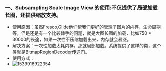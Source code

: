 ### 一、Subsampling Scale Image View 的使用:不仅提供了局部加载长图，还提供缩放支持。

- 使用原因：虽然Fresco,Glide他们帮我们更好的管理了图片的内存，生命周期等，但是还是有一个比较棘手的问题，就是大图长图的加载，比如750 * 30000的长途，如果一次性不压缩加载出来，内存就会暴涨。
- 解决方案：一次性加载太耗内存，那就局部加载。系统提供了这样的类，这个类就是BitmapRegionDecoder传送门。
- 使用方式：
- ![1539916922354](C:\Users\YANGXI~1\AppData\Local\Temp\1539916922354.png)

